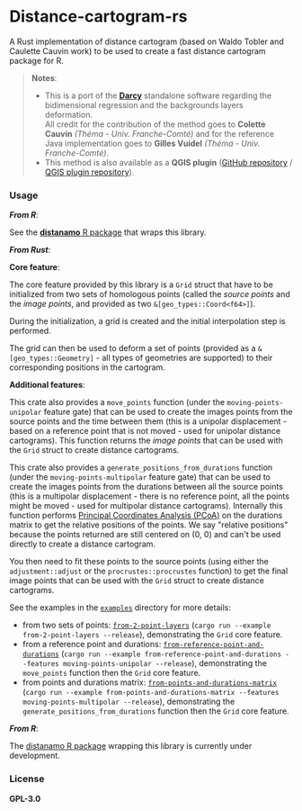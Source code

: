 # Distance-cartogram-rs

A Rust implementation of distance cartogram (based on Waldo Tobler and Caulette Cauvin work) to be used
to create a fast distance cartogram package for R.


> **Notes**:
> - This is a port of the **[Darcy](https://thema.univ-fcomte.fr/productions/software/darcy/)** standalone software regarding the bidimensional regression and the backgrounds layers deformation.  
All credit for the contribution of the method goes to **Colette Cauvin** *(Théma - Univ. Franche-Comté)* and for the reference Java implementation goes to **Gilles Vuidel** *(Théma - Univ. Franche-Comté)*.
> - This method is also available as a **QGIS plugin** ([GitHub repository](https://github.com/mthh/QgisDistanceCartogramPlugin) / [QGIS plugin repository](https://plugins.qgis.org/plugins/dist_cartogram/)).

### Usage

_**From R**_:

See the [**distanamo** R package](https://github.com/riatelab/distanamo) that wraps this library.

_**From Rust**_:

**Core feature**:

The core feature provided by this library is a `Grid` struct that have to be initialized from two sets of homologous
points (called the *source points* and the *image points*, and provided as two `&[geo_types::Coord<f64>]`).

During the initialization, a grid is created and the initial interpolation step is performed.

The grid can then be used to deform a set of points (provided as a `&[geo_types::Geometry]` - all types of geometries
are supported) to their corresponding positions in the cartogram.

**Additional features**:

This crate also provides a `move_points` function (under the `moving-points-unipolar` feature gate) that can be used to create
the images points from the source points and the time between them (this is a unipolar displacement - based on a reference point that is
not moved - used for unipolar distance cartograms).
This function returns the *image points* that can be used with the `Grid` struct to create distance cartograms.

This crate also provides a `generate_positions_from_durations` function (under the `moving-points-multipolar` feature gate) that can be used to create
the images points from the durations between all the source points (this is a multipolar displacement - there is no reference point, all the points might be moved - used for multipolar distance cartograms).
Internally this function performs [Principal Coordinates Analysis (PCoA)](https://en.wikipedia.org/wiki/Multidimensional_scaling#Classical_multidimensional_scaling) on the durations matrix to get the relative positions of the points. We say "relative positions" because the points returned are still centered on (0, 0) and can't be used directly to create a distance cartogram. 

You then need to fit these points to the source points (using either the `adjustment::adjust` or the `procrustes::procrustes` function) to get the final image points that can be used with the `Grid` struct to create distance cartograms.

See the examples in the [`examples`](./examples) directory for more details:

- from two sets of points: [`from-2-point-layers`](./examples/from-2-point-layers.rs) (`cargo run --example from-2-point-layers --release`), demonstrating the `Grid` core feature.
- from a reference point and durations: [`from-reference-point-and-durations`](./examples/from-reference-point-and-durations.rs) (`cargo run --example from-reference-point-and-durations --features moving-points-unipolar --release`), demonstrating the `move_points` function then the `Grid` core feature.
- from points and durations matrix: [`from-points-and-durations-matrix`](./examples/from-points-and-durations-matrix.rs) (`cargo run --example from-points-and-durations-matrix --features moving-points-multipolar --release`), demonstrating the `generate_positions_from_durations` function then the `Grid` core feature.

_**From R**_:

The [distanamo R package](https://github.com/riatelab/distanamo) wrapping this library is currently under development.

### License

**GPL-3.0**
